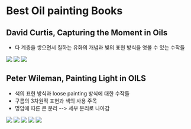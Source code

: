 # Best Oil painting Books

## David Curtis, Capturing the Moment in Oils
* 다 계층을 쌓으면서 칠하는 유화의 개념과 빛의 표현 방식을 엿볼 수 있는 수작들

<img src="https://user-images.githubusercontent.com/54765256/104112025-ea546d00-532c-11eb-9ac9-5c7c88520706.png">
<img src="https://user-images.githubusercontent.com/54765256/104112034-07893b80-532d-11eb-9377-73f4a2362769.png">
<img src="https://user-images.githubusercontent.com/54765256/104112040-1c65cf00-532d-11eb-82fd-bf39fe8f223d.png">

## Peter Wileman, Painting Light in OILS
* 색의 표현 방식과 loose painting 방식에 대한 수작들
* 구름의 3차원적 표현과 색의 사용 주목
* 명암에 따른 큰 분리 --> 세부 분리로 나아감

<img src="https://user-images.githubusercontent.com/54765256/104112064-7c5c7580-532d-11eb-8bd3-d8a2f44f9be4.png">
<img src="https://user-images.githubusercontent.com/54765256/104112071-90a07280-532d-11eb-8a72-f59531b3053b.png">
<img src="https://user-images.githubusercontent.com/54765256/104112074-a44bd900-532d-11eb-901e-5dfbf030193d.png">
<img src="https://user-images.githubusercontent.com/54765256/104112079-b75ea900-532d-11eb-8af6-4bbbb47ae2e6.png">
<img src="https://user-images.githubusercontent.com/54765256/104112100-f987ea80-532d-11eb-8ed1-dd5275b0823c.png">
